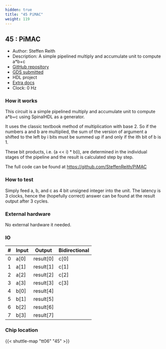 ```yaml
---
hidden: true
title: "45 PiMAC"
weight: 119
---
```


## 45 : PiMAC

* Author: Steffen Reith
* Description: A simple pipelined multiply and accumulate unit to compute a*b+c
* [GitHub repository](https://github.com/SteffenReith/TT06_PiMac)
* [GDS submitted](https://github.com/SteffenReith/TT06_PiMac/actions/runs/8745370239)
* HDL project
* [Extra docs](None)
* Clock: 0 Hz

<!---

This file is used to generate your project datasheet. Please fill in the information below and delete any unused
sections.

You can also include images in this folder and reference them in the markdown. Each image must be less than
512 kb in size, and the combined size of all images must be less than 1 MB.
-->


### How it works

This circuit is a simple pipelined multiply and accumulate unit to compute a*b+c using SpinalHDL as a generator.

It uses the classic textbook method of multiplication with base 2. So if the numbers a and b
are multiplied, the sum of the version of argument a shifted to the left by i bits must be summed up
if and only if the ith bit of b is 1.

These bit products, i.e. (a << i) * b(i), are determined in the individual stages of the pipeline
and the result is calculated step by step.

The full code can be found at https://github.com/SteffenReith/PiMAC

### How to test

Simply feed a, b, and c as 4 bit unsigned integer into the unit. The latency is 3 clocks, hence the
(hopefully correct) answer can be found at the result output after 3 cycles.

### External hardware

No external hardware it needed.


### IO

| # | Input          | Output         | Bidirectional   |
| - | -------------- | -------------- | --------------- |
| 0 | a[0] | result[0] | c[0] |
| 1 | a[1] | result[1] | c[1] |
| 2 | a[2] | result[2] | c[2] |
| 3 | a[3] | result[3] | c[3] |
| 4 | b[0] | result[4] |  |
| 5 | b[1] | result[5] |  |
| 6 | b[2] | result[6] |  |
| 7 | b[3] | result[7] |  |

### Chip location

{{< shuttle-map "tt06" "45" >}}
